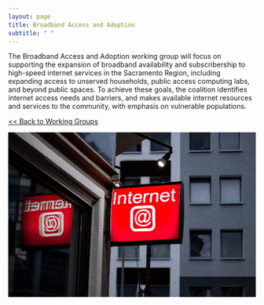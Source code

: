 ```yaml
---
layout: page
title: Broadband Access and Adoption
subtitle: " "
---
```

The Broadband Access and Adoption working group will focus on supporting the expansion of broadband availability and subscribership to high-speed internet services in the Sacramento Region, including expanding access to unserved households, public access computing labs, and beyond public spaces. To achieve these goals, the coalition identifies internet access needs and barriers, and makes available internet resources and services to the community, with emphasis on vulnerable populations.

[<< Back to Working Groups](/working-groups)

![](/assets/uploads/leon-seibert-2m71l9fa6mg-unsplash.jpg)